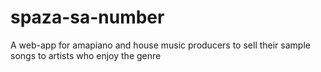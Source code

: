 # spaza-sa-number
A web-app for amapiano and house music producers to sell their sample songs to artists who enjoy the genre

